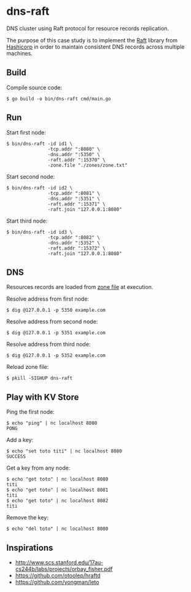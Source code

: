 # dns-raft

DNS cluster using Raft protocol for resource records replication.

The purpose of this case study is to implement the [Raft](https://raft.github.io/) library from [Hashicorp](https://github.com/hashicorp/raft) in order to maintain consistent DNS records across multiple machines.

## Build

Compile source code:
```
$ go build -o bin/dns-raft cmd/main.go
```

## Run

Start first node:
```
$ bin/dns-raft -id id1 \
               -tcp.addr ":8080" \
               -dns.addr ":5350" \
               -raft.addr ":15370" \
               -zone.file "./zones/zone.txt"
```

Start second node:
```
$ bin/dns-raft -id id2 \
               -tcp.addr ":8081" \
               -dns.addr ":5351" \
               -raft.addr ":15371" \
               -raft.join "127.0.0.1:8080"
```

Start third node:
```
$ bin/dns-raft -id id3 \
               -tcp.addr ":8082" \
               -dns.addr ":5352" \
               -raft.addr ":15372" \
               -raft.join "127.0.0.1:8080"
```

## DNS

Resources records are loaded from [zone file](zones/zone.txt) at execution.

Resolve address from first node:
```
$ dig @127.0.0.1 -p 5350 example.com
```

Resolve address from second node:
```
$ dig @127.0.0.1 -p 5351 example.com
```

Resolve address from third node:
```
$ dig @127.0.0.1 -p 5352 example.com
```

Reload zone file:
```
$ pkill -SIGHUP dns-raft
```

## Play with KV Store

Ping the first node:
```
$ echo "ping" | nc localhost 8080
PONG
```

Add a key:
```
$ echo "set toto titi" | nc localhost 8080
SUCCESS
```

Get a key from any node:
```
$ echo "get toto" | nc localhost 8080
titi
$ echo "get toto" | nc localhost 8081
titi
$ echo "get toto" | nc localhost 8082
titi
```

Remove the key:
```
$ echo "del toto" | nc localhost 8080
```

## Inspirations

* http://www.scs.stanford.edu/17au-cs244b/labs/projects/orbay_fisher.pdf
* https://github.com/otoolep/hraftd
* https://github.com/yongman/leto
